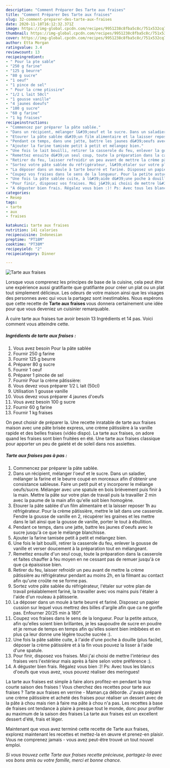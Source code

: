 ```yaml
---
description: "Comment Préparer Des Tarte aux fraises"
title: "Comment Préparer Des Tarte aux fraises"
slug: 32-comment-preparer-des-tarte-aux-fraises
date: 2020-11-18T16:12:32.371Z
image: https://img-global.cpcdn.com/recipes/9951238c8fba5c8c/751x532cq70/tarte-aux-fraises-photo-principale-de-la-recette.jpg
thumbnail: https://img-global.cpcdn.com/recipes/9951238c8fba5c8c/751x532cq70/tarte-aux-fraises-photo-principale-de-la-recette.jpg
cover: https://img-global.cpcdn.com/recipes/9951238c8fba5c8c/751x532cq70/tarte-aux-fraises-photo-principale-de-la-recette.jpg
author: Etta Morgan
ratingvalue: 3.4
reviewcount: 13
recipeingredient:
- " Pour la pte sable"
- "250 g farine"
- "125 g beurre"
- "80 g sucre"
- "1 oeuf"
- "1 pince de sel"
- " Pour la crme ptissire"
- "1/2 L lait 50cl"
- "1 gousse vanille"
- "4 jaunes doeufs"
- "100 g sucre"
- "60 g farine"
- "1 kg fraises"
recipeinstructions:
- "Commencez par préparer la pâte sablée."
- "Dans un récipient, mélanger l&#39;oeuf et le sucre. Dans un saladier, mélanger la farine et le beurre coupé en morceaux afin d&#39;obtenir une consistance sableuse. Faire un petit puit et y incorporer le mélange oeufs/sucre. Mélanger avec une spatule en bois brièvement puis finir à la main. Mettre la pâte sur votre plan de travail puis la travailler 2 min avec la paume de la main afin qu&#39;elle soit bien homogène."
- "Etourer la pâte sablée d&#39;un film alimentaire et la laisser reposer 1h au réfrigérateur. Pour la crème pâtissière, mettre le lait dans une casserole. Fendre la gousse de vanille en 2, récupérer les graines et les mettre dans le lait ainsi que la gousse de vanille, porter le tout à ébullition."
- "Pendant ce temps, dans une jatte, battre les jaunes d&#39;oeufs avec le sucre jusqu&#39;à ce que le mélange blanchisse."
- "Ajouter la farine tamisée petit à petit et mélangez bien."
- "Une fois le lait bouilli, retirer la casserole du feu, enlever la gousse de vanille et verser doucement à la préparation tout en mélangeant."
- "Remettez ensuite d&#39;un seul coup, toute la préparation dans la casserole et faites chauffer à feu moyen en ne cessant pas de remuer jusqu&#39;à ce que ça épaississe bien."
- "Retirer du feu, laisser refroidir un peu avant de mettre la crème pâtissière au réfrigérateur pendant au moins 2h, en la filmant au contact afin qu&#39;une croûte ne se forme pas."
- "Sortez votre pâte sablée du réfrigérateur, l&#39;étaler sur votre plan de travail préalablement fariné, la travailler avec vos mains puis l&#39;étaler à l&#39;aide d&#39;un rouleau à pâtisserie."
- "La déposer dans un moule à tarte beurré et fariné. Disposez un papier cussion sur lequel vous mettrez des billes d&#39;argile afin que ca ne gonfle pas. Enfourner 20/25 min à 180°."
- "Coupez vos fraises dans le sens de la longueur. Pour la petite astuce, afin qu&#39;elles soient bien brillantes, je les saupoudre de sucre en poudre et je remue de temps en temps afin qu&#39;elles soient bien imbibées et en plus ça leur donne une légère touche sucrée :)."
- "Une fois la pâte sablée cuite, à l&#39;aide d&#39;une poche à douille (plus facile), déposer la crème pâtissière et à la fin vous pouvez la lisser à l&#39;aide d&#39;une spatule."
- "Pour finir, disposez vos fraises. Moi j&#39;ai choisi de mettre l&#39;intérieur des fraises vers l&#39;extérieur mais après à faire selon votre préférence :)."
- "A déguster bien frais. Régalez vous bien :)! Ps: Avec tous les blancs d&#39;oeufs que vous avez, vous pouvez réaliser des meringues!"
categories:
- Resep
tags:
- tarte
- aux
- fraises

katakunci: tarte aux fraises 
nutrition: 141 calories
recipecuisine: Indonesian
preptime: "PT18M"
cooktime: "PT38M"
recipeyield: "2"
recipecategory: Dinner

---
```



![Tarte aux fraises](https://img-global.cpcdn.com/recipes/9951238c8fba5c8c/751x532cq70/tarte-aux-fraises-photo-principale-de-la-recette.jpg)

Lorsque vous comprenez les principes de base de la cuisine, cela peut être une expérience aussi gratifiante que gratifiante pour créer un plat ou un plat tout simplement délicieux. Les odeurs de votre maison ainsi que les visages des personnes avec qui vous la partagez sont inestimables. Nous espérons que cette recette de <strong> Tarte aux fraises </strong> vous donnera certainement une idée pour que vous deveniez un cuisinier remarquable.

<!--inarticleads1-->

À cuire tarte aux fraises tue avoir besoin 13 Ingrédients et 14 pas. Voici comment vous atteindre cette.

##### Ingrédients de tarte aux fraises :

1. Vous avez besoin  Pour la pâte sablée
1. Fournir 250 g farine
1. Fournir 125 g beurre
1. Préparer 80 g sucre
1. Fournir 1 oeuf
1. Préparer 1 pincée de sel
1. Fournir  Pour la crème pâtissière:
1. Vous devez vous préparer 1/2 L lait (50cl)
1. Utilisation 1 gousse vanille
1. Vous devez vous préparer 4 jaunes d&#39;oeufs
1. Vous avez besoin 100 g sucre
1. Fournir 60 g farine
1. Fournir 1 kg fraises


On peut choisir de préparer la. Une recette inratable de tarte aux fraises maison avec une pâte brisée express, une crème pâtissière à la vanille rapide et des belles fraises (vidéo dispo). La tarte aux fraises, on adore quand les fraises sont bien fruitées en été. Une tarte aux fraises classique pour apporter un peu de gaieté et de soleil dans nos assiettes. 

<!--inarticleads2-->

##### Tarte aux fraises pas à pas :

1. Commencez par préparer la pâte sablée.
1. Dans un récipient, mélanger l&#39;oeuf et le sucre. Dans un saladier, mélanger la farine et le beurre coupé en morceaux afin d&#39;obtenir une consistance sableuse. Faire un petit puit et y incorporer le mélange oeufs/sucre. Mélanger avec une spatule en bois brièvement puis finir à la main. Mettre la pâte sur votre plan de travail puis la travailler 2 min avec la paume de la main afin qu&#39;elle soit bien homogène.
1. Etourer la pâte sablée d&#39;un film alimentaire et la laisser reposer 1h au réfrigérateur. Pour la crème pâtissière, mettre le lait dans une casserole. Fendre la gousse de vanille en 2, récupérer les graines et les mettre dans le lait ainsi que la gousse de vanille, porter le tout à ébullition.
1. Pendant ce temps, dans une jatte, battre les jaunes d&#39;oeufs avec le sucre jusqu&#39;à ce que le mélange blanchisse.
1. Ajouter la farine tamisée petit à petit et mélangez bien.
1. Une fois le lait bouilli, retirer la casserole du feu, enlever la gousse de vanille et verser doucement à la préparation tout en mélangeant.
1. Remettez ensuite d&#39;un seul coup, toute la préparation dans la casserole et faites chauffer à feu moyen en ne cessant pas de remuer jusqu&#39;à ce que ça épaississe bien.
1. Retirer du feu, laisser refroidir un peu avant de mettre la crème pâtissière au réfrigérateur pendant au moins 2h, en la filmant au contact afin qu&#39;une croûte ne se forme pas.
1. Sortez votre pâte sablée du réfrigérateur, l&#39;étaler sur votre plan de travail préalablement fariné, la travailler avec vos mains puis l&#39;étaler à l&#39;aide d&#39;un rouleau à pâtisserie.
1. La déposer dans un moule à tarte beurré et fariné. Disposez un papier cussion sur lequel vous mettrez des billes d&#39;argile afin que ca ne gonfle pas. Enfourner 20/25 min à 180°.
1. Coupez vos fraises dans le sens de la longueur. Pour la petite astuce, afin qu&#39;elles soient bien brillantes, je les saupoudre de sucre en poudre et je remue de temps en temps afin qu&#39;elles soient bien imbibées et en plus ça leur donne une légère touche sucrée :).
1. Une fois la pâte sablée cuite, à l&#39;aide d&#39;une poche à douille (plus facile), déposer la crème pâtissière et à la fin vous pouvez la lisser à l&#39;aide d&#39;une spatule.
1. Pour finir, disposez vos fraises. Moi j&#39;ai choisi de mettre l&#39;intérieur des fraises vers l&#39;extérieur mais après à faire selon votre préférence :).
1. A déguster bien frais. Régalez vous bien :)! Ps: Avec tous les blancs d&#39;oeufs que vous avez, vous pouvez réaliser des meringues!


La tarte aux fraises est simple à faire alors profitez-en pendant la trop courte saison des fraises ! Vous cherchez des recettes pour tarte aux fraises ? Tarte aux fraises en verrine - Maman.ça déborde. J&#39;avais préparé une crème pâtissière et acheté des fraises pour réaliser un dessert avec de la pâte à chou mais rien à faire ma pâte à chou n&#39;a pas. Les recettes à base de fraises ont tendance à plaire à presque tout le monde, donc pour profiter au maximum de la saison des fraises La tarte aux fraises est un excellent dessert d&#39;été, frais et léger. 

<!--inarticleads1-->

<p>
Maintenant que vous avez terminé cette recette de Tarte aux fraises, explorez maintenant les recettes et mettez-la en œuvre et prenez-en plaisir. Vous ne comprenez jamais - vous avez peut-être trouvé un tout nouvel emploi.
</p>

<p>
<i>Si vous trouvez cette Tarte aux fraises recette précieuse, partagez-la avec vos bons amis ou votre famille, merci et bonne chance.</i>
</p>

